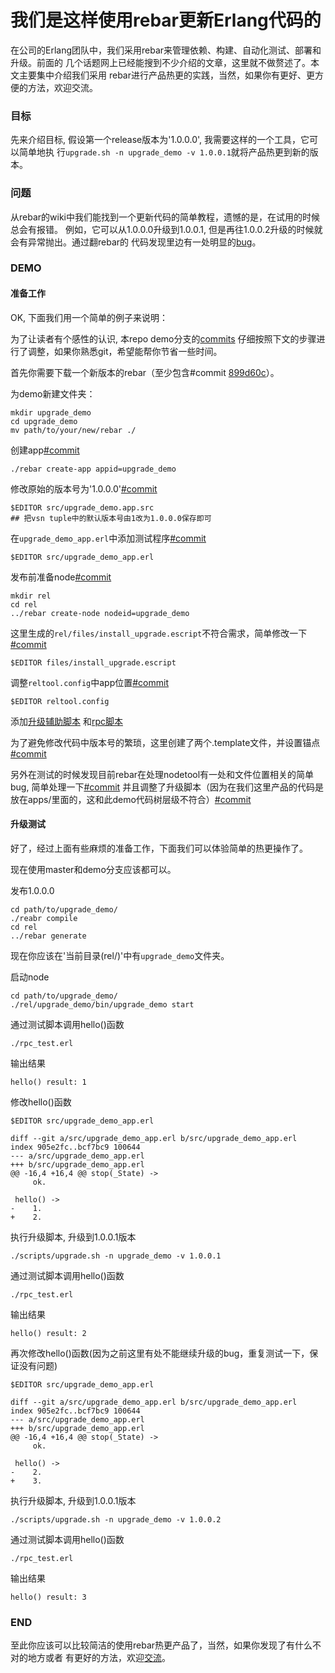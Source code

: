 我们是这样使用rebar更新Erlang代码的
========
在公司的Erlang团队中，我们采用rebar来管理依赖、构建、自动化测试、部署和升级。前面的
几个话题网上已经能搜到不少介绍的文章，这里就不做赘述了。本文主要集中介绍我们采用
rebar进行产品热更的实践，当然，如果你有更好、更方便的方法，欢迎交流。

### 目标
先来介绍目标, 假设第一个release版本为'1.0.0.0', 我需要这样的一个工具，它可以简单地执
行`upgrade.sh -n upgrade_demo -v 1.0.0.1`就将产品热更到新的版本。

### 问题
从rebar的wiki中我们能找到一个更新代码的简单教程，遗憾的是，在试用的时候总会有报错。
例如，它可以从1.0.0.0升级到1.0.0.1, 但是再往1.0.0.2升级的时候就会有异常抛出。通过翻rebar的
代码发现里边有一处明显的[bug](https://github.com/rebar/rebar/pull/303)。

### DEMO

#### 准备工作

OK, 下面我们用一个简单的例子来说明：

为了让读者有个感性的认识, 本repo demo分支的[commits](https://github.com/terrencehan/rebar_upgrade_demo/commits/demo)
仔细按照下文的步骤进行了调整，如果你熟悉git，希望能帮你节省一些时间。

首先你需要下载一个新版本的rebar（至少包含#commit [899d60c](https://github.com/rebar/rebar/commit/899d60cdb0e9238cff954add30c2f27e3644e0be)）。

为demo新建文件夹：

    mkdir upgrade_demo
    cd upgrade_demo
    mv path/to/your/new/rebar ./

创建app[#commit](https://github.com/terrencehan/rebar_upgrade_demo/commit/9e8f83cfb178cf331b434f8d09134e6bc884ed3c)

    ./rebar create-app appid=upgrade_demo

修改原始的版本号为'1.0.0.0'[#commit](https://github.com/terrencehan/rebar_upgrade_demo/commit/31bb12cdda2ea309437bdd210d9cb485ac8cb2d2)

    $EDITOR src/upgrade_demo.app.src
    ## 把vsn tuple中的默认版本号由1改为1.0.0.0保存即可

在`upgrade_demo_app.erl`中添加测试程序[#commit](https://github.com/terrencehan/rebar_upgrade_demo/commit/e74116cd25094244260e361cda5e067f4e1be267)

    $EDITOR src/upgrade_demo_app.erl

发布前准备node[#commit](https://github.com/terrencehan/rebar_upgrade_demo/commit/82dc6780eab06aa93a86c36f64d17d9d83d068a4)

    mkdir rel
    cd rel
    ../rebar create-node nodeid=upgrade_demo

这里生成的`rel/files/install_upgrade.escript`不符合需求，简单修改一下[#commit](https://github.com/terrencehan/rebar_upgrade_demo/commit/1a3eb1634f2ef15d709b4b5106993e93ff9a09cc)

    $EDITOR files/install_upgrade.escript

调整`reltool.config`中app位置[#commit](https://github.com/terrencehan/rebar_upgrade_demo/commit/7721f419d39b1ca74dc4e97b6f104fac587920f6)

    $EDITOR reltool.config

添加[升级辅助脚本](https://github.com/terrencehan/rebar_upgrade_demo/blob/demo/scripts/upgrade.sh)
和[rpc脚本](https://github.com/terrencehan/rebar_upgrade_demo/blob/demo/rpc_test.erl)

为了避免修改代码中版本号的繁琐，这里创建了两个.template文件，并设置锚点[#commit](https://github.com/terrencehan/rebar_upgrade_demo/commit/3c2f0611332d44499af7a2a1e627e90523ad4669)

另外在测试的时候发现目前rebar在处理nodetool有一处和文件位置相关的简单bug, 简单处理一下[#commit](https://github.com/terrencehan/rebar_upgrade_demo/commit/661faf14964d7c5e019d406ffa7a139ec3fe58d6)
并且调整了升级脚本（因为在我们这里产品的代码是放在apps/里面的，这和此demo代码树层级不符合）[#commit](https://github.com/terrencehan/rebar_upgrade_demo/commit/4c42ad783caa0e2046113fc723811f6651389019)

#### 升级测试

好了，经过上面有些麻烦的准备工作，下面我们可以体验简单的热更操作了。

现在使用master和demo分支应该都可以。

发布1.0.0.0

    cd path/to/upgrade_demo/
    ./reabr compile
    cd rel
    ../rebar generate

现在你应该在'当前目录(rel/)'中有`upgrade_demo`文件夹。

启动node

    cd path/to/upgrade_demo/
    ./rel/upgrade_demo/bin/upgrade_demo start

通过测试脚本调用hello()函数

    ./rpc_test.erl

输出结果

    hello() result: 1

修改hello()函数

    $EDITOR src/upgrade_demo_app.erl

    diff --git a/src/upgrade_demo_app.erl b/src/upgrade_demo_app.erl
    index 905e2fc..bcf7bc9 100644
    --- a/src/upgrade_demo_app.erl
    +++ b/src/upgrade_demo_app.erl
    @@ -16,4 +16,4 @@ stop(_State) ->
         ok.

     hello() ->
    -    1.
    +    2.

执行升级脚本, 升级到1.0.0.1版本

    ./scripts/upgrade.sh -n upgrade_demo -v 1.0.0.1

通过测试脚本调用hello()函数

    ./rpc_test.erl

输出结果

    hello() result: 2

再次修改hello()函数(因为之前这里有处不能继续升级的bug，重复测试一下，保证没有问题)

    $EDITOR src/upgrade_demo_app.erl

    diff --git a/src/upgrade_demo_app.erl b/src/upgrade_demo_app.erl
    index 905e2fc..bcf7bc9 100644
    --- a/src/upgrade_demo_app.erl
    +++ b/src/upgrade_demo_app.erl
    @@ -16,4 +16,4 @@ stop(_State) ->
         ok.

     hello() ->
    -    2.
    +    3.

执行升级脚本, 升级到1.0.0.1版本

    ./scripts/upgrade.sh -n upgrade_demo -v 1.0.0.2

通过测试脚本调用hello()函数

    ./rpc_test.erl

输出结果

    hello() result: 3

### __END__
至此你应该可以比较简洁的使用rebar热更产品了，当然，如果你发现了有什么不对的地方或者
有更好的方法，欢迎[交流](https://github.com/terrencehan/rebar_upgrade_demo/issues)。
